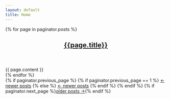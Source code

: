 ```yaml
---
layout: default
title: Home
---
```


{% for page in paginator.posts %}
  <article>
    <header>
      <h1><a href="{{ page.url }}">{{page.title}}</a></h1>
    </header>
    <div class="content">
      {{ page.content }}
    </div>
  </article>
{% endfor %}

<div id="paginator">
  {% if paginator.previous_page %}
    {% if paginator.previous_page == 1 %}
      <a class="newer" href="/">&larr; newer posts</a>
    {% else %}
      <a class="newer" href="/page{{ paginator.previous_page }}">&larr; newer posts</a>
    {% endif %}
  {% endif %}
  {% if paginator.next_page %}<a class="older" href="/page{{ paginator.next_page }}">older posts &rarr;</a>{% endif %}
</div>
